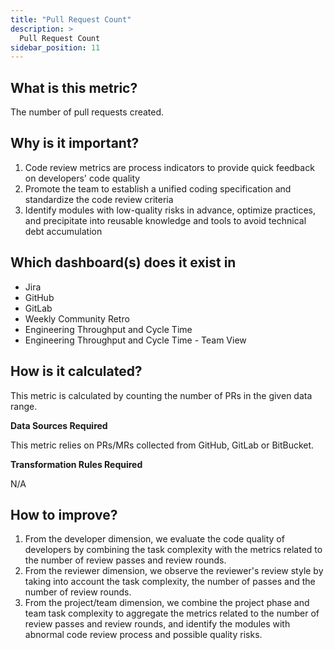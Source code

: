 ```yaml
---
title: "Pull Request Count"
description: >
  Pull Request Count
sidebar_position: 11
---
```


## What is this metric? 
The number of pull requests created.

## Why is it important?
1. Code review metrics are process indicators to provide quick feedback on developers' code quality
2. Promote the team to establish a unified coding specification and standardize the code review criteria
3. Identify modules with low-quality risks in advance, optimize practices, and precipitate into reusable knowledge and tools to avoid technical debt accumulation

## Which dashboard(s) does it exist in
- Jira
- GitHub
- GitLab
- Weekly Community Retro
- Engineering Throughput and Cycle Time
- Engineering Throughput and Cycle Time - Team View 


## How is it calculated?
This metric is calculated by counting the number of PRs in the given data range.

<b>Data Sources Required</b>

This metric relies on PRs/MRs collected from GitHub, GitLab or BitBucket.

<b>Transformation Rules Required</b>

N/A

## How to improve?
1. From the developer dimension, we evaluate the code quality of developers by combining the task complexity with the metrics related to the number of review passes and review rounds.
2. From the reviewer dimension, we observe the reviewer's review style by taking into account the task complexity, the number of passes and the number of review rounds.
3. From the project/team dimension, we combine the project phase and team task complexity to aggregate the metrics related to the number of review passes and review rounds, and identify the modules with abnormal code review process and possible quality risks.
